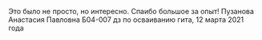 Это было не просто, но интересно. Спаибо большое за опыт!
Пузанова Анастасия Павловна Б04-007
дз по осваиванию гита, 12 марта 2021 года

